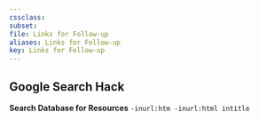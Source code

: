 ```yaml
---
cssclass:
subset:
file: Links for Follow-up
aliases: Links for Follow-up
key: Links for Follow-up
---
```



## Google Search Hack

**Search Database for Resources**
	`-inurl:htm -inurl:html intitle`